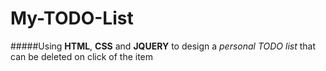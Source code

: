 # My-TODO-List

#####Using **HTML**, **CSS** and **JQUERY** to design a _personal TODO list_ that can be deleted on click of the item
